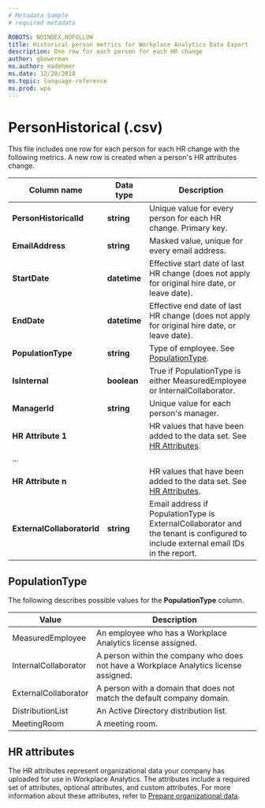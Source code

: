 ```yaml
---
# Metadata Sample
# required metadata

ROBOTS: NOINDEX,NOFOLLOW
title: Historical person metrics for Workplace Analytics Data Export
description: One row for each person for each HR change
author: gbowerman
ms.author: madehmer
ms.date: 12/20/2018
ms.topic: language-reference
ms.prod: wpa
---
```


# PersonHistorical (.csv)

This file includes one row for each person for each HR change with the following metrics. A new row is created when a person's HR attributes change.
  
|Column name|Data type|Description|
|-----------------|---------------|-----------------|
|**PersonHistoricalId**|**string**|Unique value for every person for each HR change. Primary key.|
|**EmailAddress**|**string**|Masked value, unique for every email address.|  
|**StartDate**|**datetime**|Effective start date of last HR change (does not apply for original hire date, or leave date).|
|**EndDate**|**datetime**|Effective end date of last HR change (does not apply for original hire date, or leave date).|
|**PopulationType**|**string**|Type of employee. See [PopulationType](#populationtype).|
|**IsInternal**|**boolean**|True if PopulationType is either MeasuredEmployee or InternalCollaborator.|
|**ManagerId**|**string**|Unique value for each person's manager.|
|**HR Attribute 1**||HR values that have been added to the data set. See [HR Attributes](#hr-attributes).|
|   ...   |||
|**HR Attribute n**||HR values that have been added to the data set. See [HR Attributes](#hr-attributes).|
|**ExternalCollaboratorId**|**string**|Email address if PopulationType is ExternalCollaborator and the tenant is configured to include external email IDs in the report.|

## PopulationType

The following describes possible values for the **PopulationType** column.

|Value|Description|
|------|------|
|MeasuredEmployee|An employee who has a Workplace Analytics license assigned.|
|InternalCollaborator |A person within the company who does not have a Workplace Analytics license assigned.|
|ExternalCollaborator |A person with a domain that does not match the default company domain.|
|DistributionList |An Active Directory distribution list.|
|MeetingRoom |A meeting room.|

## HR attributes

The HR attributes represent organizational data your company has uploaded for use in Workplace Analytics. The attributes include a required set of attributes, optional attributes, and custom attributes. For more information about these attributes, refer to [Prepare organizational data](../setup/prepare-organizational-data.md).
